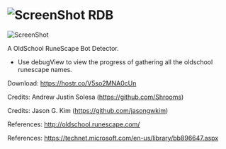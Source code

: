 ![ScreenShot](https://hostr.co/file/970/SFwDihcgfsVI/iconrdb.png) RDB
===

![ScreenShot](https://hostr.co/file/970/TnhrNKFxKtxx/UI.png)

A OldSchool RuneScape Bot Detector.

- Use debugView to view the progress of gathering all the oldschool runescape names.

Download: https://hostr.co/V5so2MNA0cUn

Credits: Andrew Justin Solesa (https://github.com/Shrooms)

Credits: Jason G. Kim (https://github.com/jasongwkim)

References: http://oldschool.runescape.com/

References: https://technet.microsoft.com/en-us/library/bb896647.aspx
